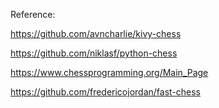 













Reference:

https://github.com/avncharlie/kivy-chess

https://github.com/niklasf/python-chess

https://www.chessprogramming.org/Main_Page

https://github.com/fredericojordan/fast-chess





